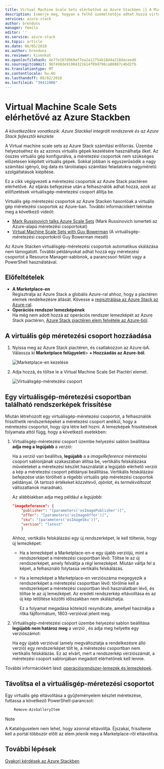 ```yaml
---
title: Virtual Machine Scale Sets elérhetővé az Azure Stackben |} A Microsoft Docs
description: Ismerje meg, hogyan a felhő üzemeltetője adhat hozzá virtuálisgép-méretezési csoportok az Azure Stack piactéren
services: azure-stack
author: brenduns
manager: femila
editor: ''
ms.service: azure-stack
ms.topic: article
ms.date: 06/05/2018
ms.author: brenduns
ms.reviewer: kivenkat
ms.openlocfilehash: 4e77e187d969af7ea2a12754b18d4a218daceed6
ms.sourcegitcommit: 96f498de91984321614f09d796ca88887c4bd2fb
ms.translationtype: MT
ms.contentlocale: hu-HU
ms.lasthandoff: 08/02/2018
ms.locfileid: "39411906"
---
```

# <a name="make-virtual-machine-scale-sets-available-in-azure-stack"></a>Virtual Machine Scale Sets elérhetővé az Azure Stackben

*A következőkre vonatkozik: Azure Stackkel integrált rendszerek és az Azure Stack fejlesztői készlete*

A Virtual machine scale sets az Azure Stack számítási erőforrás. Üzembe helyezéséhez és az azonos virtuális gépek kezelésére használhatja őket. Az összes virtuális gép konfigurálva, a méretezési csoportok nem szükséges előzetesen kiépített virtuális gépek. Sokkal jobban is egyszerűsödik a nagy számítási igényű, big data és tárolóalapú számítási feladatokra nagyméretű szolgáltatások kiépítése.

Ez a cikk végigvezeti a méretezési csoportok az Azure Stack piactéren elérhetővé. Az eljárás befejezése után a felhasználók adhat hozzá, azok az előfizetések virtuálisgép-méretezési csoport állítja be.

Virtuális gép méretezési csoportok az Azure Stacken hasonlóak a virtuális gép méretezési csoportok az Azure-ban. További információkért tekintse meg a következő videót:
* [Mark Russinovich talks Azure Scale Sets](https://channel9.msdn.com/Blogs/Regular-IT-Guy/Mark-Russinovich-Talks-Azure-Scale-Sets/) (Mark Russinovich ismerteti az Azure-alapú méretezési csoportokat)
* [Virtual Machine Scale Sets with Guy Bowerman](https://channel9.msdn.com/Shows/Cloud+Cover/Episode-191-Virtual-Machine-Scale-Sets-with-Guy-Bowerman) (A virtuálisgép-méretezési csoportokról Guy Bowerman mesél)

Az Azure Stacken virtuálisgép-méretezési csoportok automatikus skálázása nem támogatott. További példányokat adhat hozzá egy méretezési csoportot a Resource Manager-sablonok, a parancssori felület vagy a PowerShell használatával.

## <a name="prerequisites"></a>Előfeltételek

- **A Marketplace-en**  
    Regisztrálja az Azure Stack a globális Azure-ral ahhoz, hogy a piactéren elemek rendelkezésre állását. Kövesse a [regisztrálása az Azure Stack az Azure-ral](azure-stack-registration.md).
- **Operációs rendszer lemezképének**  
    Ha még nem adott hozzá az operációs rendszer lemezképét az Azure Stack piactéren, [Azure Stack piactéren elem felvétele az Azure-ból](asdk/asdk-marketplace-item.md).

## <a name="add-the-virtual-machine-scale-set"></a>A virtuális gép méretezési csoport hozzáadása

1. Nyissa meg az Azure Stack piactéren, és csatlakozzon az Azure-bA. Válassza ki **Marketplace felügyeleti**> **+ Hozzáadás az Azure-ból**.

    ![Marketplace-en kezelése](media/azure-stack-compute-add-scalesets/image01.png)

2. Adja hozzá, és töltse le a Virtual Machine Scale Set Piactéri elemet.

    ![Virtuálisgép-méretezési csoport](media/azure-stack-compute-add-scalesets/image02.png)

## <a name="update-images-in-a-virtual-machine-scale-set"></a>Egy virtuálisgép-méretezési csoportban található rendszerképek frissítése

Miután létrehozott egy virtuálisgép-méretezési csoportot, a felhasználók frissíthetik rendszerképeket a méretezési csoport anélkül, hogy a méretezési csoportot, hogy újra létre kell hozni. A lemezképek frissítésének folyamata attól függ, hogy a következő esetekben:

1. Virtuálisgép-méretezési csoport üzembe helyezési sablon beállítása **adja meg a legújabb** a *verzió*:  

   Ha a *verzió* van beállítva, **legújabb** a a *imageReference* méretezési csoport sablonjának szakaszában állítsa be, vertikális felskálázása műveleteket a méretezési készlet használatát a legújabb elérhető verzió a kép a méretezési csoport példányai beállítása. Vertikális felskálázási befejezése után törölheti a régebbi virtuális gép méretezési csoportok példányai.  (A tartozó értékeket *közzétevő*, *ajánlat*, és *termékváltozat* változatlanok maradnak). 

   Az alábbiakban adja meg például a *legújabb*:  

    ```Json  
    "imageReference": {
        "publisher": "[parameters('osImagePublisher')]",
        "offer": "[parameters('osImageOffer')]",
        "sku": "[parameters('osImageSku')]",
        "version": "latest"
        }
    ```

   Ahhoz, vertikális felskálázási egy új rendszerképet, le kell töltenie, hogy új lemezképet:  

   - Ha a lemezképet a Marketplace-en-e egy újabb verziójú, mint a rendszerképet a méretezési csoportban lévő: Töltse le az új rendszerképet, amely felváltja a régi lemezképet. Miután váltja fel a képet, a felhasználó folytassa vertikális felskálázás. 

   - Ha a lemezképet a Marketplace-en verziószáma megegyezik a rendszerképet a méretezési csoportban lévő: törölnie kell a rendszerképet a méretezési csoportban lévő használatban lévő, és töltse le az új lemezképet. Az eredeti rendszerkép eltávolítása és az új kép letöltése közötti időszakban nem skálázhatja. 
      
     Ez a folyamat megadása kötelező resyndicate, amellyel használja a ritka fájlformátum, 1803-verzióval jelent meg. 
 

2. Virtuálisgép-méretezési csoport üzembe helyezési sablon beállítása **legújabb nem határoz meg** a *verzió* , és adja meg helyette egy verziószámot:  

    Ha egy újabb verzióval (amely megváltoztatja a rendelkezésre álló verzió) egy rendszerképet tölt le, a méretezési csoportban nem vertikális felskálázás. Ez az elvárt, mert a rendszerkép verziószámát, a méretezési csoport sablonjában megadott elérhetőnek kell lennie.  

További információkért lásd: [operációsrendszer-lemezek és lemezképek](.\user\azure-stack-compute-overview.md#operating-system-disks-and-images).  


## <a name="remove-a-virtual-machine-scale-set"></a>Távolítsa el a virtuálisgép-méretezési csoportot

Egy virtuális gép eltávolítása a gyűjteményelem készlet méretezése, futtassa a következő PowerShell-parancsot:

```PowerShell  
    Remove-AzsGalleryItem
````

> [!NOTE]
> A Katalóguselem nem lehet, hogy azonnal eltávolítja. Éjszakai, frissítenie kell a portál többször előtt az elem jelenik meg a Marketplace-ről eltávolítva.

## <a name="next-steps"></a>További lépések
[Gyakori kérdések az Azure Stackben](azure-stack-faq.md)